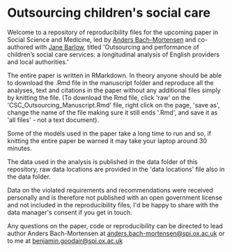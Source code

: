 # Outsourcing children's social care

Welcome to a repository of reproducibility files for the upcoming paper in Social Science and Medicine, led by [Anders Bach-Mortensen](https://www.spi.ox.ac.uk/people/anders-bach-mortensen) and co-authored with [Jane Barlow](https://www.spi.ox.ac.uk/people/professor-jane-barlow), titled 'Outsourcing and performance of children’s social care services: a longitudinal analysis of English providers and local authorities.'

The entire paper is written in RMarkdown. In theory anyone should be able to download the .Rmd file in the manuscript folder and reproduce all the analyses, text and citations in the paper without any additional files simply by knitting the file. (To download the Rmd file, click 'raw' on the 'CSC_Outsourcing_Manuscript.Rmd' file, right click on the page, 'save as', change the name of the file making sure it still ends '.Rmd', and save it as 'all files' - not a text document).

Some of the models used in the paper take a long time to run and so, if knitting the entire paper be warned it may take your laptop around 30 minutes.

The data used in the analysis is published in the data folder of this repository, raw data locations are provided in the 'data locations' file also in the data folder.

Data on the violated requirements and recommendations were received personally and is therefore not published with an open government license and not included in the reproducibility files, I'd be happy to share with the data manager's consent if you get in touch.

Any questions on the paper, code or reproducibility can be directed to lead author Anders Bach-Mortensen at anders.bach-mortensen@spi.ox.ac.uk or to me at benjamin.goodair@spi.ox.ac.uk

